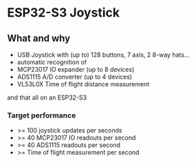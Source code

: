 # ESP32-S3 Joystick

## What and why
- USB Joystick with (up to) 128 buttons, 7 axis, 2 8-way hats...
- automatic recognition of
- MCP23017 IO expander (up to 8 devices)
- ADS1115 A/D converter (up to 4 devices)
- VL53L0X Time of flight distance measurement

and that all on an ESP32-S3 

### Target performance
- \>= 100 joystick updates per seconds
- \>= 40 MCP23017 IO readouts per second
- \>= 40 ADS1115 readouts per second
- \>= Time of flight measurement per second

 